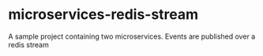 # microservices-redis-stream
A sample project containing two microservices. Events are published over a redis stream
